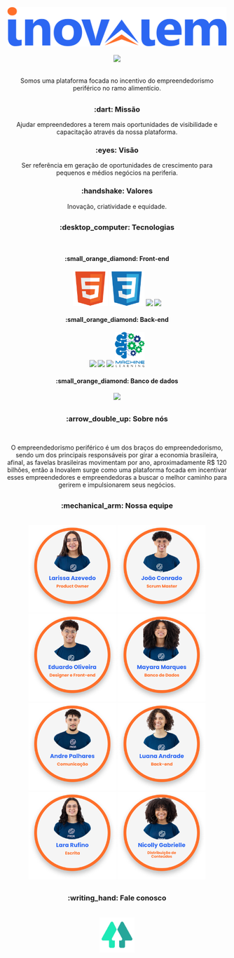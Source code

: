 <div align="center">
<img src="imagens/LogoSVG.svg" width="500px">
</div>
<br>
<div align="center">
<img src="https://readme-typing-svg.herokuapp.com?font=Poppins&color=FF6F29&center=true&vCenter=true&lines=Inove+conosco+e+v%C3%A1+al%C3%A9m.">
<!-- https://readme-typing-svg.herokuapp.com?font=Poppins&color=2C67F2&center=true&vCenter=true&lines=-+Inove+conosco+e+v%C3%A1+al%C3%A9m.+- -->
</div>
<br>
<p align="center">Somos uma plataforma focada no incentivo do empreendedorismo periférico no ramo alimentício.<p>

##

<h3 align="center">:dart: Missão</h3>
<div align="center"><p>Ajudar empreendedores a terem mais oportunidades de visibilidade e capacitação através da nossa plataforma.</p></div>

<h3 align="center">:eyes: Visão</h3>
<div align="center"><p>Ser referência em geração de oportunidades de crescimento para pequenos e médios negócios na periferia.</p></div>

<h3 align="center">:handshake: Valores</h3>
<div align="center"><p>Inovação, criatividade e equidade.</p></div>

##

<h3 align="center">:desktop_computer:	Tecnologias</h3>
<br>
<div align="center">
<h4>:small_orange_diamond: Front-end<h4>
<img src="https://raw.githubusercontent.com/devicons/devicon/master/icons/html5/html5-original.svg" width="80px">
<img src="https://raw.githubusercontent.com/devicons/devicon/master/icons/css3/css3-original.svg" width="80px">
<img src="https://icongr.am/devicon/javascript-original.svg?size=100&color=currentColor" width="80px">
<img src="https://icongr.am/devicon/react-original.svg?size=100&color=000000" width="80px">
<h4>:small_orange_diamond: Back-end<h4>
<img src="https://icongr.am/devicon/java-original.svg?size=100&color=currentColor" width="80px">
<img src="https://icongr.am/devicon/python-original.svg?size=100&color=currentColor" width="80px">
<img src="https://icongr.am/devicon/nodejs-original.svg?size=100&color=currentColor" width="80px">
<img src="imagens/Machine.png" width="68px">
<h4>:small_orange_diamond: Banco de dados<h4>
<img src="https://icongr.am/devicon/mysql-original-wordmark.svg?size=100&color=currentColor" width="80px">
</div>

##

<h3 align="center">:arrow_double_up: Sobre nós</h3>
<br>
<div align="center"><p>O empreendedorismo periférico é um dos braços do empreendedorismo, sendo um dos principais responsáveis por girar a economia brasileira, afinal, as favelas brasileiras movimentam por ano, aproximadamente R$ 120 bilhões, então a Inovalem surge como uma plataforma focada em incentivar esses empreendedores e empreendedoras a buscar o melhor caminho para gerirem e impulsionarem seus negócios.</p></div>

##

<h3 align="center">:mechanical_arm: Nossa equipe</h3>
<br>
<div align="center">
<a href="https://www.linkedin.com/in/larissa-pazevedo/"><img src="imagens/Component 10.png" width="200px"></a>
<a href="https://www.linkedin.com/in/joaosconrado/"><img src="imagens/Component 12.png" width="200px"></a>
<a href="https://www.linkedin.com/in/eduolv/"><img src="imagens/Component 9 (1).png" width="200px"></a>
<a href="https://www.linkedin.com/in/mayara-rodrigues-95389a1b3/"><img src="imagens/Component 14.png" width="200px"></a>
<br>
<a href="https://www.linkedin.com/in/andrepalhares011/"><img src="imagens/Component 22.png" width="200px"></a>
<a href="https://www.linkedin.com/in/luana-andrade-/"><img src="imagens/Component 21.png" width="200px"></a>
<a href="https://www.linkedin.com/in/lararufino/"><img src="imagens/Component 20.png" width="200px"></a>
<a href="https://www.linkedin.com/in/nicolly-gabriele/"><img src="imagens/Component 19.png" width="200px"></a>
</div>

##

<h3 align="center">:writing_hand:	Fale conosco</h3>
<br>
<div align="center">
<a href="https://linktr.ee/inovalem"><img src="imagens/Linktree.svg" width="80px"></a>
</div>

